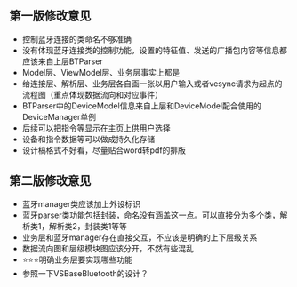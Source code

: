 ## 第一版修改意见

* 控制蓝牙连接的类命名不够准确
* 没有体现蓝牙连接类的控制功能，设置的特征值、发送的广播包内容等信息都应该来自上层BTParser
* Model层、ViewModel层、业务层事实上都是
* 给连接层、解析层、业务层各自画一张以用户输入或者vesync请求为起点的流程图（重点体现数据流向和对应事件）
* BTParser中的DeviceModel信息来自上层和DeviceModel配合使用的DeviceManager单例
* 后续可以把指令等显示在主页上供用户选择
* 设备和指令数据等可以做成持久化存储
* 设计稿格式不好看，尽量贴合word转pdf的排版

## 第二版修改意见

* 蓝牙manager类应该加上外设标识
* 蓝牙parser类功能包括封装，命名没有涵盖这一点。可以直接分为多个类，解析类1，解析类2，封装类1等等
* 业务层和蓝牙manager存在直接交互，不应该是明确的上下层级关系
* 数据流向图和层级模块图应该分开，不然有些混乱
* ⭐️⭐️⭐️明确业务层要实现哪些功能
* 参照一下VSBaseBluetooth的设计？